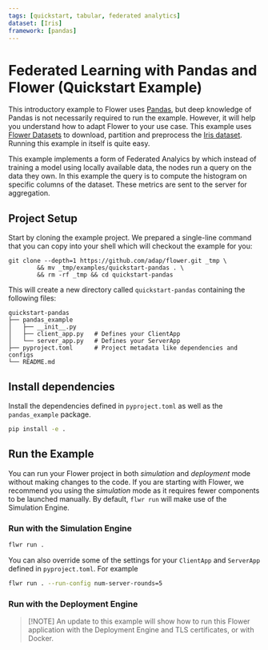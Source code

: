 ```yaml
---
tags: [quickstart, tabular, federated analytics]
dataset: [Iris]
framework: [pandas]
---
```


# Federated Learning with Pandas and Flower (Quickstart Example)

This introductory example to Flower uses [Pandas](https://pandas.pydata.org/), but deep knowledge of Pandas is not necessarily required to run the example. However, it will help you understand how to adapt Flower to your use case. This example uses [Flower Datasets](https://flower.ai/docs/datasets/) to
download, partition and preprocess the [Iris dataset](https://huggingface.co/datasets/scikit-learn/iris).
Running this example in itself is quite easy.

This example implements a form of Federated Analyics by which instead of training a model using locally available data, the nodes run a query on the data they own. In this example the query is to compute the histogram on specific columns of the dataset. These metrics are sent to the server for aggregation.

## Project Setup

Start by cloning the example project. We prepared a single-line command that you can copy into your shell which will checkout the example for you:

```shell
git clone --depth=1 https://github.com/adap/flower.git _tmp \
		&& mv _tmp/examples/quickstart-pandas . \
		&& rm -rf _tmp && cd quickstart-pandas
```

This will create a new directory called `quickstart-pandas` containing the following files:

```shell
quickstart-pandas
├── pandas_example
│   ├── __init__.py
│   ├── client_app.py   # Defines your ClientApp
│   └── server_app.py   # Defines your ServerApp
├── pyproject.toml      # Project metadata like dependencies and configs
└── README.md
```

## Install dependencies

Install the dependencies defined in `pyproject.toml` as well as the `pandas_example` package.

```bash
pip install -e .
```

## Run the Example

You can run your Flower project in both _simulation_ and _deployment_ mode without making changes to the code. If you are starting with Flower, we recommend you using the _simulation_ mode as it requires fewer components to be launched manually. By default, `flwr run` will make use of the Simulation Engine.

### Run with the Simulation Engine

```bash
flwr run .
```

You can also override some of the settings for your `ClientApp` and `ServerApp` defined in `pyproject.toml`. For example

```bash
flwr run . --run-config num-server-rounds=5
```


### Run with the Deployment Engine

> \[!NOTE\]
> An update to this example will show how to run this Flower application with the Deployment Engine and TLS certificates, or with Docker.
